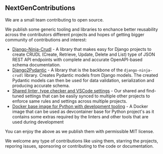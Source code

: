 ## NextGenContributions

We are a small team contributing to open source.

We publish some generic tooling and libraries to enchance better reusability across the contributors different projects and hopes of getting bigger community of contributions and interest:

- [Django-Ninja-Crudl](https://github.com/NextGenContributions/django-ninja-crudl) - A library that makes easy for Django projects to create CRUDL (Create, Retrieve, Update, Delete and List) type of JSON REST API endpoints with complete and accurate OpenAPI-based schema documentation.
- [Django2Pydantic](https://github.com/NextGenContributions/django2pydantic) - A library that is the backbone of the `django-ninja-crudl` library. Creates Pydantic models from Django models. The created Pydantic models can then be used for data validation, serialization and producing accurate schema.
- [Shared linter, type checker and VSCode settings](https://github.com/NextGenContributions/.nitpick) - Our shared and find-tuned settings that can be easily synced to multiple other projects to enforce same rules and settings across multiple projects.
- [Docker base image for Python with development tooling](https://github.com/NextGenContributions/python-dev-image) - A Docker image that can be used as devcontainer base for Python project's as it contains some extras required by the linters and other tools that are used during development

You can enjoy the above as we publish them with permissible MIT license.

We welcome any type of contributions like using them, starring the projects, reporing issues, sponsoring or contributing to the code or documentation.
